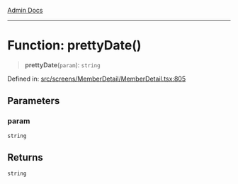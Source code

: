 [Admin Docs](/)

***

# Function: prettyDate()

> **prettyDate**(`param`): `string`

Defined in: [src/screens/MemberDetail/MemberDetail.tsx:805](https://github.com/PalisadoesFoundation/talawa-admin/blob/main/src/screens/MemberDetail/MemberDetail.tsx#L805)

## Parameters

### param

`string`

## Returns

`string`
